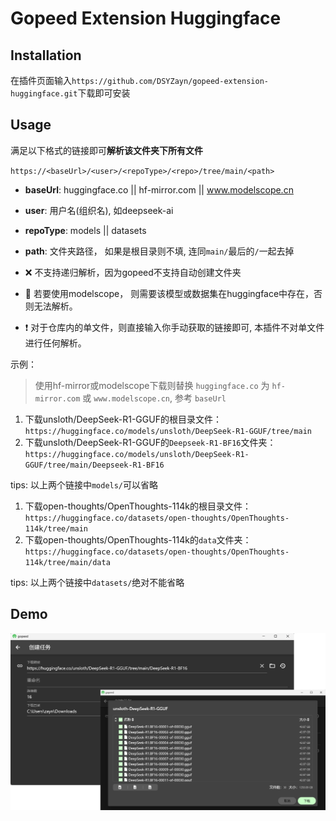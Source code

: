 # Gopeed Extension Huggingface

## Installation

在插件页面输入`https://github.com/DSYZayn/gopeed-extension-huggingface.git`下载即可安装

## Usage

满足以下格式的链接即可**解析该文件夹下所有文件**

`https://<baseUrl>/<user>/<repoType>/<repo>/tree/main/<path>`

- **baseUrl**: huggingface.co || hf-mirror.com || www.modelscope.cn
- **user**: 用户名(组织名), 如deepseek-ai
- **repoType**: models || datasets
- **path**: 文件夹路径， 如果是根目录则不填, 连同`main/`最后的`/`一起去掉

- ❌ 不支持递归解析，因为gopeed不支持自动创建文件夹
- 🔴 若要使用modelscope， 则需要该模型或数据集在huggingface中存在，否则无法解析。
- ❗ 对于仓库内的单文件，则直接输入你手动获取的链接即可, 本插件不对单文件进行任何解析。

示例：
> 使用hf-mirror或modelscope下载则替换 `huggingface.co` 为 `hf-mirror.com` 或 `www.modelscope.cn`, 参考 `baseUrl`

1. 下载unsloth/DeepSeek-R1-GGUF的根目录文件：`https://huggingface.co/models/unsloth/DeepSeek-R1-GGUF/tree/main`
2. 下载unsloth/DeepSeek-R1-GGUF的`Deepseek-R1-BF16`文件夹：`https://huggingface.co/models/unsloth/DeepSeek-R1-GGUF/tree/main/Deepseek-R1-BF16`

tips: 以上两个链接中`models/`可以省略

1. 下载open-thoughts/OpenThoughts-114k的根目录文件：`https://huggingface.co/datasets/open-thoughts/OpenThoughts-114k/tree/main`
2. 下载open-thoughts/OpenThoughts-114k的`data`文件夹：`https://huggingface.co/datasets/open-thoughts/OpenThoughts-114k/tree/main/data`

tips: 以上两个链接中`datasets/`绝对不能省略

## Demo

<img src="https://github.com/DSYZayn/gopeed-extension-huggingface/blob/main/demo.png" alt="demo" width="800">

